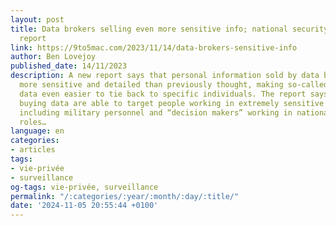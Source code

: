 ```yaml
---
layout: post
title: Data brokers selling even more sensitive info; national security risk, says
  report
link: https://9to5mac.com/2023/11/14/data-brokers-sensitive-info
author: Ben Lovejoy
published_date: 14/11/2023
description: A new report says that personal information sold by data brokers is even
  more sensitive and detailed than previously thought, making so-called anonymized
  data even easier to tie back to specific individuals. The report says that those
  buying data are able to target people working in extremely sensitive professions,
  including military personnel and “decision makers” working in national security
  roles…
language: en
categories:
- articles
tags:
- vie-privée
- surveillance
og-tags: vie-privée, surveillance
permalink: "/:categories/:year/:month/:day/:title/"
date: '2024-11-05 20:55:44 +0100'
---
```

